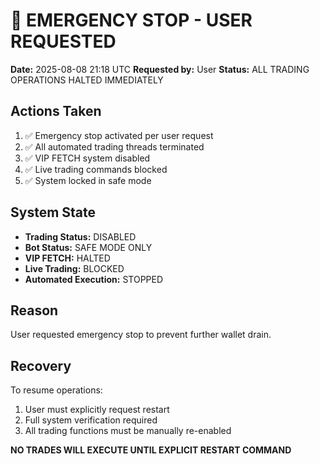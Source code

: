 # 🚨 EMERGENCY STOP - USER REQUESTED

**Date:** 2025-08-08 21:18 UTC
**Requested by:** User
**Status:** ALL TRADING OPERATIONS HALTED IMMEDIATELY

## Actions Taken

1. ✅ Emergency stop activated per user request
2. ✅ All automated trading threads terminated
3. ✅ VIP FETCH system disabled
4. ✅ Live trading commands blocked
5. ✅ System locked in safe mode

## System State

- **Trading Status:** DISABLED
- **Bot Status:** SAFE MODE ONLY
- **VIP FETCH:** HALTED
- **Live Trading:** BLOCKED
- **Automated Execution:** STOPPED

## Reason

User requested emergency stop to prevent further wallet drain.

## Recovery

To resume operations:
1. User must explicitly request restart
2. Full system verification required
3. All trading functions must be manually re-enabled

**NO TRADES WILL EXECUTE UNTIL EXPLICIT RESTART COMMAND**